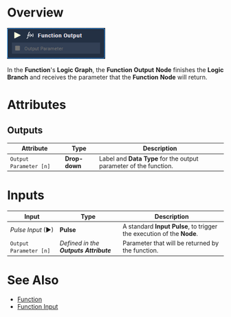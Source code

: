 # Overview

![The Function Output Node.](../../../.gitbook/assets/node-function-output.png)

In the **Function**'s **Logic Graph**, the **Function Output** **Node** finishes the **Logic Branch** and receives the parameter that the **Function** **Node** will return.

# Attributes

## Outputs

|Attribute|Type|Description|
|---|---|---|
| `Output Parameter [n]` | **Drop-down** | Label and **Data Type** for the output parameter of the function. |


# Inputs

|Input|Type|Description|
|---|---|---|
|*Pulse Input* (►)|**Pulse**|A standard **Input Pulse**, to trigger the execution of the **Node**.|
| `Output Parameter [n]` | _Defined in the **Outputs** **Attribute**_ | Parameter that will be returned by the function. |

# See Also

* [Function](../function.md)
* [Function Input](function-input.md)
